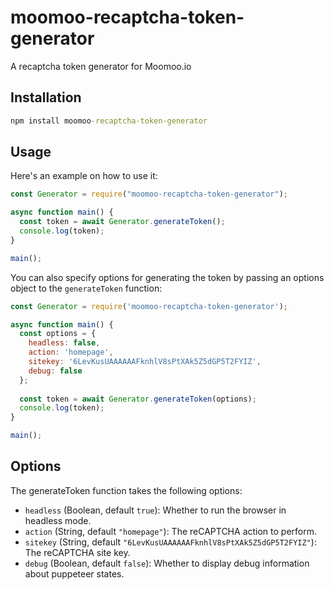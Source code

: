 # moomoo-recaptcha-token-generator
A recaptcha token generator for Moomoo.io

## Installation

```cmd
npm install moomoo-recaptcha-token-generator
```

## Usage

Here's an example on how to use it:

```js
const Generator = require("moomoo-recaptcha-token-generator");

async function main() {
  const token = await Generator.generateToken();
  console.log(token);
}

main();
```

You can also specify options for generating the token by passing an options object to the `generateToken` function:


```js
const Generator = require('moomoo-recaptcha-token-generator');

async function main() {
  const options = {
    headless: false,
    action: 'homepage',
    sitekey: '6LevKusUAAAAAAFknhlV8sPtXAk5Z5dGP5T2FYIZ',
    debug: false
  };
  
  const token = await Generator.generateToken(options);
  console.log(token);
}

main();
```

## Options
The generateToken function takes the following options:

- `headless` (Boolean, default `true`): Whether to run the browser in headless mode.
- `action` (String, default `"homepage"`): The reCAPTCHA action to perform.
- `sitekey` (String, default `"6LevKusUAAAAAAFknhlV8sPtXAk5Z5dGP5T2FYIZ"`): The reCAPTCHA site key.
- `debug` (Boolean, default `false`): Whether to display debug information about puppeteer states.

